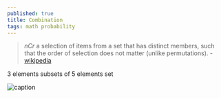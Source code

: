 ```yaml
---
published: true
title: Combination
tags: math probability
---
```

> _nCr_ a selection of items from a set that has distinct members, such that the order of selection does not matter (unlike permutations). - [wikipedia](https://en.wikipedia.org/wiki/Combination)

3 elements subsets of 5 elements set

![caption](https://upload.wikimedia.org/wikipedia/commons/thumb/6/65/Combinations_without_repetition%3B_5_choose_3.svg/440px-Combinations_without_repetition%3B_5_choose_3.svg.png)
